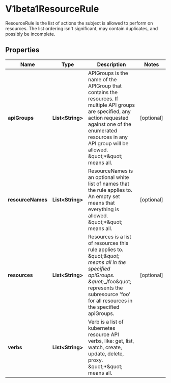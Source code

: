 

# V1beta1ResourceRule

ResourceRule is the list of actions the subject is allowed to perform on resources. The list ordering isn't significant, may contain duplicates, and possibly be incomplete.
## Properties

Name | Type | Description | Notes
------------ | ------------- | ------------- | -------------
**apiGroups** | **List&lt;String&gt;** | APIGroups is the name of the APIGroup that contains the resources.  If multiple API groups are specified, any action requested against one of the enumerated resources in any API group will be allowed.  \&quot;*\&quot; means all. |  [optional]
**resourceNames** | **List&lt;String&gt;** | ResourceNames is an optional white list of names that the rule applies to.  An empty set means that everything is allowed.  \&quot;*\&quot; means all. |  [optional]
**resources** | **List&lt;String&gt;** | Resources is a list of resources this rule applies to.  \&quot;*\&quot; means all in the specified apiGroups.  \&quot;*_/foo\&quot; represents the subresource &#39;foo&#39; for all resources in the specified apiGroups. |  [optional]
**verbs** | **List&lt;String&gt;** | Verb is a list of kubernetes resource API verbs, like: get, list, watch, create, update, delete, proxy.  \&quot;*\&quot; means all. | 



